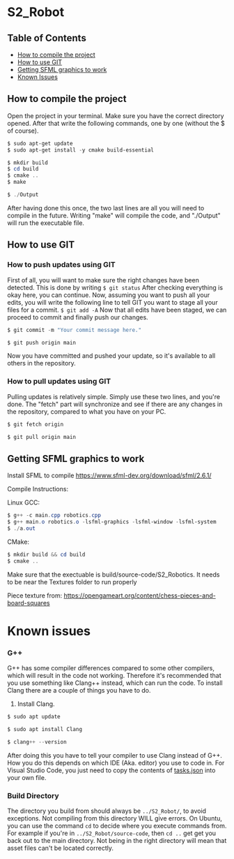 # S2_Robot

## Table of Contents
- [How to compile the project](#how-to-compile-the-project)
- [How to use GIT](#how-to-use-git)
- [Getting SFML graphics to work](#getting-sfml-graphics-to-work )
- [Known Issues](#known-issues)

## How to compile the project
Open the project in your terminal. Make sure you have the correct directory opened.
After that write the following commands, one by one (without the $ of course).

```powershell
$ sudo apt-get update
$ sudo apt-get install -y cmake build-essential

$ mkdir build
$ cd build
$ cmake ..
$ make

$ ./Output
```

After having done this once, the two last lines are all you will need to compile in the future.
Writing "make" will compile the code, and "./Output" will run the executable file.

## How to use GIT
### How to push updates using GIT
First of all, you will want to make sure the right changes have been detected. This is done by writing
`$ git status`
After checking everything is okay here, you can continue.
Now, assuming you want to push all your edits, you will write the following line to tell GIT you want to stage all your files for a commit.
`$ git add -A`
Now that all edits have been staged, we can proceed to commit and finally push our changes.
```powershell
$ git commit -m "Your commit message here."

$ git push origin main
```
Now you have committed and pushed your update, so it's available to all others in the repository.

### How to pull updates using GIT
Pulling updates is relatively simple. Simply use these two lines, and you're done.
The "fetch" part will synchronize and see if there are any changes in the repository, compared to what you have on your PC.

```powershell
$ git fetch origin

$ git pull origin main
```

## Getting SFML graphics to work 

Install SFML to compile 
https://www.sfml-dev.org/download/sfml/2.6.1/

Compile Instructions: 

Linux GCC:

```powershell
$ g++ -c main.cpp robotics.cpp 
$ g++ main.o robotics.o -lsfml-graphics -lsfml-window -lsfml-system
$ ./a.out 
```


CMake: 
```powershell
$ mkdir build && cd build 
$ cmake .. 
```
Make sure that the exectuable is build/source-code/S2_Robotics. It needs to be near the Textures folder to run properly


Piece texture from: 
https://opengameart.org/content/chess-pieces-and-board-squares

# Known issues
### G++
G++ has some compiler differences compared to some other compilers, which will result in the code not working.
Therefore it's recommended that you use something like Clang++ instead, which can run the code.
To install Clang there are a couple of things you have to do.
1) Install Clang.
```powershell
$ sudo apt update

$ sudo apt install Clang

$ clang++ --version
```

After doing this you have to tell your compiler to use Clang instead of G++. How you do this depends on which IDE (Aka. editor) you use to code in.
For Visual Studio Code, you just need to copy the contents of [tasks.json]([URL_to_File](https://github.com/DrDarkDK/S2_Robot/blob/main/.vscode/tasks.json)https://github.com/DrDarkDK/S2_Robot/blob/main/.vscode/tasks.json) into your own file.

### Build Directory
The directory you build from should always be `../S2_Robot/`, to avoid exceptions. Not compiling from this directory WILL give errors.
On Ubuntu, you can use the command `cd` to decide where you execute commands from. For example if you're in `../S2_Robot/source-code`, then `cd ..` get get you back out to the main directory.
Not being in the right directory will mean that asset files can't be located correctly.

